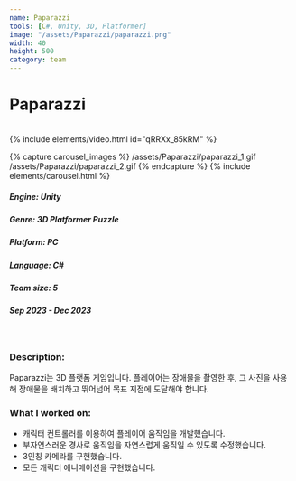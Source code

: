 ```yaml
---
name: Paparazzi
tools: [C#, Unity, 3D, Platformer]
image: "/assets/Paparazzi/paparazzi.png"
width: 40
height: 500
category: team
---
```


# Paparazzi
<br>
{% include elements/video.html id="qRRXx_85kRM" %}


{% capture carousel_images %}
/assets/Paparazzi/paparazzi_1.gif
/assets/Paparazzi/paparazzi_2.gif
{% endcapture %}
{% include elements/carousel.html %}

##### Engine: Unity
##### Genre: 3D Platformer Puzzle 
##### Platform: PC
##### Language: C# 
##### Team size: 5
##### Sep 2023 - Dec 2023

<br>

### Description:
Paparazzi는 3D 플랫폼 게임입니다. 플레이어는 장애물을 촬영한 후, 그 사진을 사용해 장애물을 배치하고 뛰어넘어 목표 지점에 도달해야 합니다.

### What I worked on:
- 캐릭터 컨트롤러를 이용하여 플레이어 움직임을 개발했습니다.
- 부자연스러운 경사로 움직임을 자연스럽게 움직일 수 있도록 수정했습니다.
- 3인칭 카메라를 구현했습니다.
- 모든 캐릭터 애니메이션을 구현했습니다.